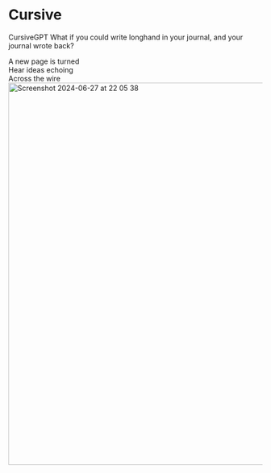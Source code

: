 # Cursive
 CursiveGPT
What if you could write longhand in your journal, and your journal wrote back?

A new page is turned<br>
Hear ideas echoing<br>
Across the wire<br>
<img width="759" alt="Screenshot 2024-06-27 at 22 05 38" src="https://github.com/bilalghalib/Cursive/assets/3254792/36382d12-c1e4-43cc-9ca6-541792d77b34">
